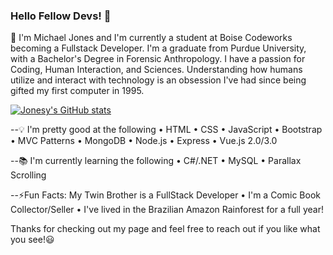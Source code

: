 ### Hello Fellow Devs! 👋

💬 I'm Michael Jones and I'm currently a student at Boise Codeworks becoming a Fullstack Developer. I'm a graduate from Purdue University, with a Bachelor's Degree in Forensic Anthropology. I have a passion for Coding, Human Interaction, and Sciences. Understanding how humans utilize and interact with technology is an obsession I've had since being gifted my first computer in 1995.

[![Jonesy's GitHub stats](https://github-readme-stats.vercel.app/api?username=jonesyjava&theme=dark)](https://github.com/anuraghazra/github-readme-stats)

--:bulb: I'm pretty good at the following • HTML • CSS • JavaScript • Bootstrap • MVC Patterns • MongoDB • Node.js • Express • Vue.js 2.0/3.0 

--:books: I'm currently learning the following • C#/.NET • MySQL • Parallax Scrolling 

--⚡Fun Facts: My Twin Brother is a FullStack Developer • I'm a Comic Book Collector/Seller • I've lived in the Brazilian Amazon Rainforest for a full year! 

Thanks for checking out my page and feel free to reach out if you like what you see!:smiley:


<!--
**JonesyJava/jonesyjava** is a ✨ _special_ ✨ repository because its `README.md` (this file) appears on your GitHub profile.

Here are some ideas to get you started:

- 🔭 I’m currently working on ...
- 🌱 I’m currently learning ...
- 👯 I’m looking to collaborate on ...
- 🤔 I’m looking for help with ...
- 💬 Ask me about ...
- 📫 How to reach me: ...
- 😄 Pronouns: ...
- ⚡ Fun fact: ...
-->
